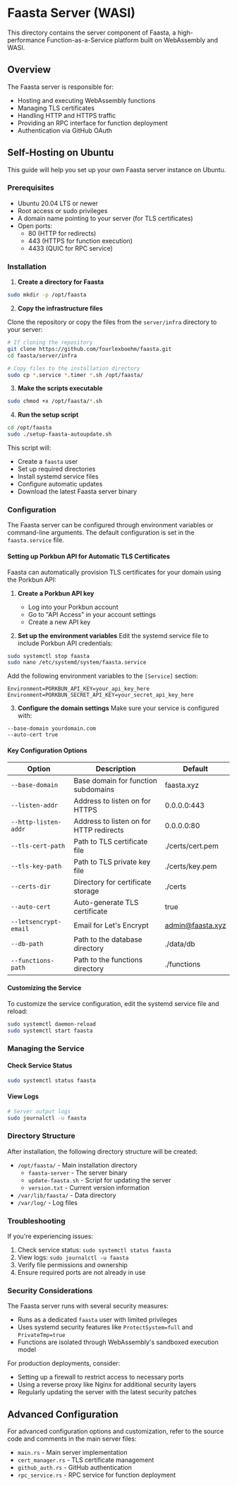 # Faasta Server (WASI)

This directory contains the server component of Faasta, a high-performance Function-as-a-Service platform built on WebAssembly and WASI.

## Overview

The Faasta server is responsible for:
- Hosting and executing WebAssembly functions
- Managing TLS certificates
- Handling HTTP and HTTPS traffic
- Providing an RPC interface for function deployment
- Authentication via GitHub OAuth

## Self-Hosting on Ubuntu

This guide will help you set up your own Faasta server instance on Ubuntu.

### Prerequisites

- Ubuntu 20.04 LTS or newer
- Root access or sudo privileges
- A domain name pointing to your server (for TLS certificates)
- Open ports:
  - 80 (HTTP for redirects)
  - 443 (HTTPS for function execution)
  - 4433 (QUIC for RPC service)

### Installation

1. **Create a directory for Faasta**

```bash
sudo mkdir -p /opt/faasta
```

2. **Copy the infrastructure files**

Clone the repository or copy the files from the `server/infra` directory to your server:

```bash
# If cloning the repository
git clone https://github.com/fourlexboehm/faasta.git
cd faasta/server/infra

# Copy files to the installation directory
sudo cp *.service *.timer *.sh /opt/faasta/
```

3. **Make the scripts executable**

```bash
sudo chmod +x /opt/faasta/*.sh
```

4. **Run the setup script**

```bash
cd /opt/faasta
sudo ./setup-faasta-autoupdate.sh
```

This script will:
- Create a `faasta` user
- Set up required directories
- Install systemd service files
- Configure automatic updates
- Download the latest Faasta server binary

### Configuration

The Faasta server can be configured through environment variables or command-line arguments. The default configuration is set in the `faasta.service` file.

#### Setting up Porkbun API for Automatic TLS Certificates

Faasta can automatically provision TLS certificates for your domain using the Porkbun API:

1. **Create a Porkbun API key**
   - Log into your Porkbun account
   - Go to "API Access" in your account settings
   - Create a new API key

2. **Set up the environment variables**
   Edit the systemd service file to include Porkbun API credentials:

```bash
sudo systemctl stop faasta
sudo nano /etc/systemd/system/faasta.service
```

Add the following environment variables to the `[Service]` section:

```
Environment=PORKBUN_API_KEY=your_api_key_here
Environment=PORKBUN_SECRET_API_KEY=your_secret_api_key_here
```

3. **Configure the domain settings**
   Make sure your service is configured with:
   
```
--base-domain yourdomain.com
--auto-cert true
```

#### Key Configuration Options

| Option | Description | Default |
|--------|-------------|---------|
| `--base-domain` | Base domain for function subdomains | faasta.xyz |
| `--listen-addr` | Address to listen on for HTTPS | 0.0.0.0:443 |
| `--http-listen-addr` | Address to listen on for HTTP redirects | 0.0.0.0:80 |
| `--tls-cert-path` | Path to TLS certificate file | ./certs/cert.pem |
| `--tls-key-path` | Path to TLS private key file | ./certs/key.pem |
| `--certs-dir` | Directory for certificate storage | ./certs |
| `--auto-cert` | Auto-generate TLS certificate | true |
| `--letsencrypt-email` | Email for Let's Encrypt | admin@faasta.xyz |
| `--db-path` | Path to the database directory | ./data/db |
| `--functions-path` | Path to the functions directory | ./functions |

#### Customizing the Service

To customize the service configuration, edit the systemd service file and reload:

```bash
sudo systemctl daemon-reload
sudo systemctl start faasta
```

### Managing the Service

#### Check Service Status

```bash
sudo systemctl status faasta
```

#### View Logs

```bash
# Server output logs
sudo journalctl -u faasta
```

### Directory Structure

After installation, the following directory structure will be created:

- `/opt/faasta/` - Main installation directory
  - `faasta-server` - The server binary
  - `update-faasta.sh` - Script for updating the server
  - `version.txt` - Current version information
- `/var/lib/faasta/` - Data directory
- `/var/log/` - Log files

### Troubleshooting

If you're experiencing issues:

1. Check service status: `sudo systemctl status faasta`
2. View logs: `sudo journalctl -u faasta`
3. Verify file permissions and ownership
4. Ensure required ports are not already in use

### Security Considerations

The Faasta server runs with several security measures:

- Runs as a dedicated `faasta` user with limited privileges
- Uses systemd security features like `ProtectSystem=full` and `PrivateTmp=true`
- Functions are isolated through WebAssembly's sandboxed execution model

For production deployments, consider:

- Setting up a firewall to restrict access to necessary ports
- Using a reverse proxy like Nginx for additional security layers
- Regularly updating the server with the latest security patches

## Advanced Configuration

For advanced configuration options and customization, refer to the source code and comments in the main server files:

- `main.rs` - Main server implementation
- `cert_manager.rs` - TLS certificate management
- `github_auth.rs` - GitHub authentication
- `rpc_service.rs` - RPC service for function deployment
